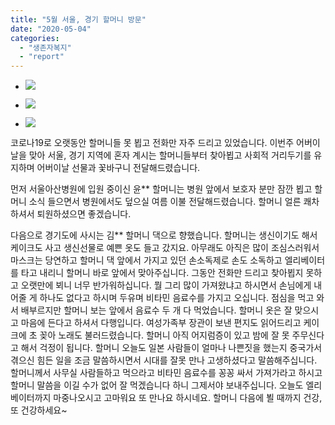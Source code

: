 ```yaml
---
title: "5월 서울, 경기 할머니 방문"
date: "2020-05-04"
categories: 
  - "생존자복지"
  - "report"
---
```


- ![](https://r2.womenandwar.net/2020/05/photo_2020-05-04_19-04-02-2.jpg)
    
- ![](https://r2.womenandwar.net/2020/05/photo_2020-05-04_19-04-11-1.jpg)
    
- ![](https://r2.womenandwar.net/2020/05/photo_2020-05-04_19-04-221-1.jpg)
    

코로나19로 오랫동안 할머니들 못 뵙고 전화만 자주 드리고 있었습니다. 이번주 어버이날을 맞아 서울, 경기 지역에 혼자 계시는 할머니들부터 찾아뵙고 사회적 거리두기를 유지하며 어버이날 선물과 꽃바구니 전달해드렸습니다.

먼저 서울아산병원에 입원 중이신 윤\*\* 할머니는 병원 앞에서 보호자 분만 잠깐 뵙고 할머니 소식 들으면서 병원에서도 덮으실 여름 이불 전달해드렸습니다. 할머니 얼른 쾌차하셔서 퇴원하셨으면 좋겠습니다.

다음으로 경기도에 사시는 김\*\* 할머니 댁으로 향했습니다. 할머니는 생신이기도 해서 케이크도 사고 생신선물로 예쁜 옷도 들고 갔지요. 아무래도 아직은 많이 조심스러워서 마스크는 당연하고 할머니 댁 앞에서 가지고 있던 손소독제로 손도 소독하고 엘리베이터를 타고 내리니 할머니 바로 앞에서 맞아주십니다. 그동안 전화만 드리고 찾아뵙지 못하고 오랫만에 뵈니 너무 반가워하십니다. 뭘 그리 많이 가져왔냐고 하시면서 손님에게 내어줄 게 하나도 없다고 하시며 두유며 비타민 음료수를 가지고 오십니다. 점심을 먹고 와서 배부르지만 할머니 보는 앞에서 음료수 두 개 다 먹었습니다. 할머니 옷은 잘 맞으시고 마음에 든다고 하셔서 다행입니다. 여성가족부 장관이 보낸 편지도 읽어드리고 케이크에 초 꽂아 노래도 불러드렸습니다. 할머니 아직 어지럼증이 있고 밤에 잘 못 주무신다고 해서 걱정이 됩니다. 할머니 오늘도 일본 사람들이 얼마나 나쁜짓을 했는지 중국가서 겪으신 힘든 일을 조금 말씀하시면서 시대를 잘못 만나 고생하셨다고 말씀해주십니다. 할머니께서 사무실 사람들하고 먹으라고 비타민 음료수를 꽁꽁 싸서 가져가라고 하시고 할머니 말씀을 이길 수가 없어 잘 먹겠습니다 하니 그제서야 보내주십니다. 오늘도 엘리베이터까지 마중나오시고 고마워요 또 만나요 하시네요. 할머니 다음에 뵐 때까지 건강, 또 건강하세요~
